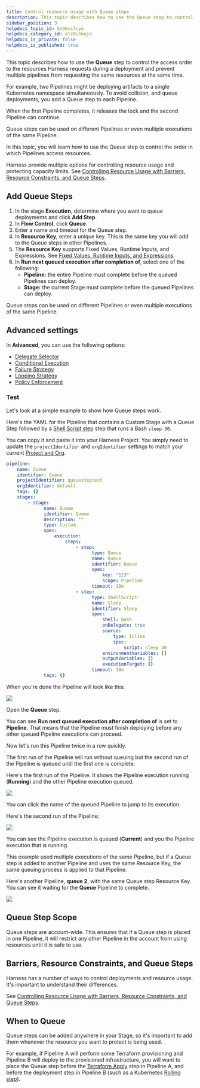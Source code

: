 ```yaml
---
title: Control resource usage with Queue steps
description: This topic describes how to use the Queue step to control the access order to the resources Harness requests during a deployment and prevent multiple Pipelines from requesting the same resources at the same time.
sidebar_position: 3
helpdocs_topic_id: 5n96cc7cyo
helpdocs_category_id: etz0u5kujd
helpdocs_is_private: false
helpdocs_is_published: true
---
```



This topic describes how to use the **Queue** step to control the access order to the resources Harness requests during a deployment and prevent multiple pipelines from requesting the same resources at the same time.

For example, two Pipelines might be deploying artifacts to a single Kubernetes namespace simultaneously. To avoid collision, and queue deployments, you add a Queue step to each Pipeline.

When the first Pipeline completes, it releases the lock and the second Pipeline can continue.

Queue steps can be used on different Pipelines or even multiple executions of the same Pipeline.

In this topic, you will learn how to use the Queue step to control the order in which Pipelines access resources.

Harness provide multiple options for controlling resource usage and protecting capacity limits. See [Controlling Resource Usage with Barriers, Resource Constraints, and Queue Steps](./controlling-deployments-with-barriers-resource-constraints-and-queue-steps.md).

## Add Queue Steps

1. In the stage **Execution**, determine where you want to queue deployments and click **Add Step**.
2. In **Flow Control**, click **Queue**.
3. Enter a name and timeout for the Queue step.
4. In **Resource Key**, enter a unique key. This is the same key you will add to the Queue steps in other Pipelines.
5. The **Resource Key** supports Fixed Values, Runtime Inputs, and Expressions. See [Fixed Values, Runtime Inputs, and Expressions](/docs/platform/20_References/runtime-inputs.md).
6. In **Run next queued execution after completion of**, select one of the following:
   + **Pipeline:** the entire Pipeline must complete before the queued Pipelines can deploy.
   + **Stage:** the current Stage must complete before the queued Pipelines can deploy.

Queue steps can be used on different Pipelines or even multiple executions of the same Pipeline.

## Advanced settings

In **Advanced**, you can use the following options:

* [Delegate Selector](/docs/platform/delegates/manage-delegates/select-delegates-with-selectors/)
* [Conditional Execution](/docs/platform/pipelines/w_pipeline-steps-reference/step-skip-condition-settings/)
* [Failure Strategy](/docs/platform/pipelines/w_pipeline-steps-reference/step-failure-strategy-settings/)
* [Looping Strategy](/docs/platform/pipelines/looping-strategies-matrix-repeat-and-parallelism/)
* [Policy Enforcement](/docs/platform/Governance/Policy-as-code/harness-governance-overview)

### Test

Let's look at a simple example to show how Queue steps work.

Here's the YAML for the Pipeline that contains a Custom Stage with a Queue Step followed by a [Shell Script step](/docs/continuous-delivery/x-platform-cd-features/cd-steps/utilities/shell-script-step) step that runs a Bash `sleep 30`.

You can copy it and paste it into your Harness Project. You simply need to update the `projectIdentifier` and `orgIdentifier` settings to match your current [Project and Org](../../platform/organizations-and-projects/projects-and-organizations.md).


```yaml
pipeline:  
    name: Queue  
    identifier: Queue  
    projectIdentifier: queuesteptest  
    orgIdentifier: default  
    tags: {}  
    stages:  
        - stage:  
              name: Queue  
              identifier: Queue  
              description: ""  
              type: Custom  
              spec:  
                  execution:  
                      steps:  
                          - step:  
                                type: Queue  
                                name: Queue  
                                identifier: Queue  
                                spec:  
                                    key: "123"  
                                    scope: Pipeline  
                                timeout: 10m  
                          - step:  
                                type: ShellScript  
                                name: Sleep  
                                identifier: Sleep  
                                spec:  
                                    shell: Bash  
                                    onDelegate: true  
                                    source:  
                                        type: Inline  
                                        spec:  
                                            script: sleep 30  
                                    environmentVariables: []  
                                    outputVariables: []  
                                    executionTarget: {}  
                                timeout: 10m  
              tags: {}
```

When you're done the Pipeline will look like this:

![](../cd-deployments-category/static/control-resource-usage-with-queue-steps-04.png)

Open the **Queue** step.

You can see **Run next queued execution after completion of** is set to **Pipeline**. That means that the Pipeline must finish deploying before any other queued Pipeline executions can proceed.

Now let's run this Pipeline twice in a row quickly.

The first run of the Pipeline will run without queuing but the second run of the Pipeline is queued until the first one is complete.

Here's the first run of the Pipeline. It shows the Pipeline execution running (**Running**) and the other Pipeline execution queued.

![](../cd-deployments-category/static/control-resource-usage-with-queue-steps-05.png)

You can click the name of the queued Pipeline to jump to its execution.

Here's the second run of the Pipeline:

![](../cd-deployments-category/static/control-resource-usage-with-queue-steps-06.png)

You can see the Pipeline execution is queued (**Current**) and you the Pipeline execution that is running.

This example used multiple executions of the same Pipeline, but if a Queue step is added to another Pipeline and uses the same Resource Key, the same queuing process is applied to that Pipeline.

Here's another Pipeline, **queue 2**, with the same Queue step Resource Key. You can see it waiting for the **Queue** Pipeline to complete.

![](../cd-deployments-category/static/control-resource-usage-with-queue-steps-07.png)

## Queue Step Scope

Queue steps are account-wide. This ensures that if a Queue step is placed in one Pipeline, it will restrict any other Pipeline in the account from using resources until it is safe to use.

## Barriers, Resource Constraints, and Queue Steps

Harness has a number of ways to control deployments and resource usage. It's important to understand their differences.

See [Controlling Resource Usage with Barriers, Resource Constraints, and Queue Steps](./controlling-deployments-with-barriers-resource-constraints-and-queue-steps.md).

## When to Queue

Queue steps can be added anywhere in your Stage, so it's important to add them whenever the resource you want to protect is being used.

For example, if Pipeline A will perform some Terraform provisioning and Pipeline B will deploy to the provisioned infrastructure, you will want to place the Queue step before the [Terraform Apply](../cd-infrastructure/terraform-infra/run-a-terraform-plan-with-the-terraform-apply-step.md) step in Pipeline A, and before the deployment step in Pipeline B (such as a Kubernetes [Rolling step](../deploy-srv-diff-platforms/kubernetes/kubernetes-executions/create-a-kubernetes-rolling-deployment.md)).

